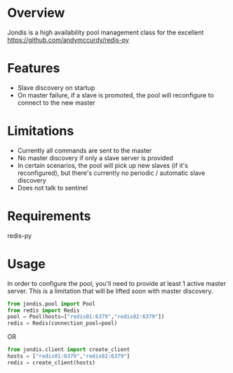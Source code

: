# Overview

Jondis is a high availability pool management class for the excellent https://github.com/andymccurdy/redis-py

# Features

* Slave discovery on startup
* On master failure, if a slave is promoted, the pool will reconfigure to connect to the new master


# Limitations

* Currently all commands are sent to the master
* No master discovery if only a slave server is provided
* In certain scenarios, the pool will pick up new slaves (if it's reconfigured), but
  there's currently no periodic / automatic slave discovery
* Does not talk to sentinel


# Requirements

redis-py


# Usage

In order to configure the pool, you'll need to provide at least 1 active master server.  This is a limitation that
will be lifted soon with master discovery.

```python
from jondis.pool import Pool
from redis import Redis
pool = Pool(hosts=["redis01:6379","redis02:6379"])
redis = Redis(connection_pool=pool)
```
OR

```python
from jondis.client import create_client
hosts = ["redis01:6379","redis02:6379"]
redis = create_client(hosts)
```
